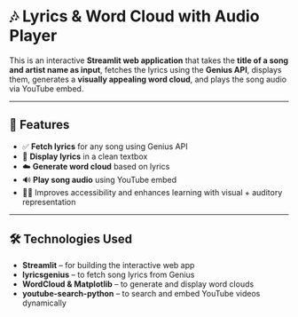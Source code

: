 # 🎶 Lyrics & Word Cloud with Audio Player

This is an interactive **Streamlit web application** that takes the **title of a song and artist name as input**, fetches the lyrics using the **Genius API**, displays them, generates a **visually appealing word cloud**, and plays the song audio via YouTube embed.

---

## 🚀 **Features**

- ✅ **Fetch lyrics** for any song using Genius API
- 🎤 **Display lyrics** in a clean textbox
- ☁️ **Generate word cloud** based on lyrics
- 🔊 **Play song audio** using YouTube embed
- 🧑‍🦽 Improves accessibility and enhances learning with visual + auditory representation

---

## 🛠️ **Technologies Used**

- **Streamlit** – for building the interactive web app
- **lyricsgenius** – to fetch song lyrics from Genius
- **WordCloud & Matplotlib** – to generate and display word clouds
- **youtube-search-python** – to search and embed YouTube videos dynamically



